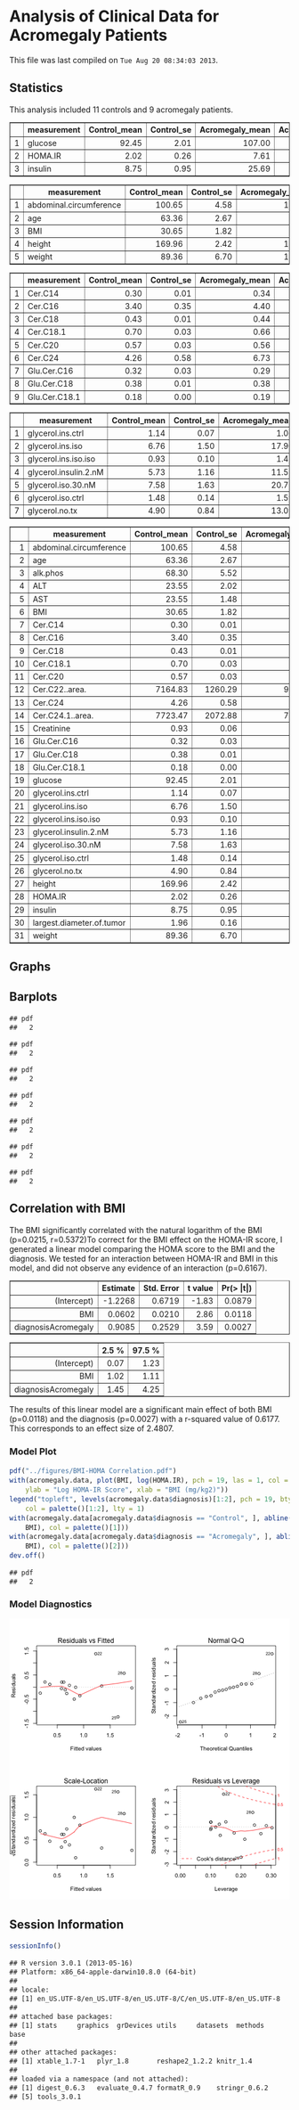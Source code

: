 Analysis of Clinical Data for Acromegaly Patients
=============================================================

This file was last compiled on ``Tue Aug 20 08:34:03 2013``.

Statistics
-------------




This analysis included 11 controls and 9 acromegaly patients.




<!-- html table generated in R 3.0.1 by xtable 1.7-1 package -->
<!-- Tue Aug 20 08:34:04 2013 -->
<TABLE border=1>
<TR> <TH>  </TH> <TH> measurement </TH> <TH> Control_mean </TH> <TH> Control_se </TH> <TH> Acromegaly_mean </TH> <TH> Acromegaly_se </TH> <TH> pval </TH> <TH> padj </TH>  </TR>
  <TR> <TD align="right"> 1 </TD> <TD> glucose </TD> <TD align="right"> 92.45 </TD> <TD align="right"> 2.01 </TD> <TD align="right"> 107.00 </TD> <TD align="right"> 5.35 </TD> <TD align="right"> 0.03 </TD> <TD align="right"> 0.09 </TD> </TR>
  <TR> <TD align="right"> 2 </TD> <TD> HOMA.IR </TD> <TD align="right"> 2.02 </TD> <TD align="right"> 0.26 </TD> <TD align="right"> 7.61 </TD> <TD align="right"> 3.09 </TD> <TD align="right"> 0.11 </TD> <TD align="right"> 0.11 </TD> </TR>
  <TR> <TD align="right"> 3 </TD> <TD> insulin </TD> <TD align="right"> 8.75 </TD> <TD align="right"> 0.95 </TD> <TD align="right"> 25.69 </TD> <TD align="right"> 8.73 </TD> <TD align="right"> 0.09 </TD> <TD align="right"> 0.11 </TD> </TR>
   </TABLE>
<!-- html table generated in R 3.0.1 by xtable 1.7-1 package -->
<!-- Tue Aug 20 08:34:04 2013 -->
<TABLE border=1>
<TR> <TH>  </TH> <TH> measurement </TH> <TH> Control_mean </TH> <TH> Control_se </TH> <TH> Acromegaly_mean </TH> <TH> Acromegaly_se </TH> <TH> pval </TH> <TH> padj </TH>  </TR>
  <TR> <TD align="right"> 1 </TD> <TD> abdominal.circumference </TD> <TD align="right"> 100.65 </TD> <TD align="right"> 4.58 </TD> <TD align="right"> 104.89 </TD> <TD align="right"> 6.29 </TD> <TD align="right"> 0.59 </TD> <TD align="right"> 0.70 </TD> </TR>
  <TR> <TD align="right"> 2 </TD> <TD> age </TD> <TD align="right"> 63.36 </TD> <TD align="right"> 2.67 </TD> <TD align="right"> 48.33 </TD> <TD align="right"> 4.86 </TD> <TD align="right"> 0.02 </TD> <TD align="right"> 0.09 </TD> </TR>
  <TR> <TD align="right"> 3 </TD> <TD> BMI </TD> <TD align="right"> 30.65 </TD> <TD align="right"> 1.82 </TD> <TD align="right"> 31.75 </TD> <TD align="right"> 2.12 </TD> <TD align="right"> 0.70 </TD> <TD align="right"> 0.70 </TD> </TR>
  <TR> <TD align="right"> 4 </TD> <TD> height </TD> <TD align="right"> 169.96 </TD> <TD align="right"> 2.42 </TD> <TD align="right"> 180.11 </TD> <TD align="right"> 4.00 </TD> <TD align="right"> 0.05 </TD> <TD align="right"> 0.12 </TD> </TR>
  <TR> <TD align="right"> 5 </TD> <TD> weight </TD> <TD align="right"> 89.36 </TD> <TD align="right"> 6.70 </TD> <TD align="right"> 103.89 </TD> <TD align="right"> 9.28 </TD> <TD align="right"> 0.22 </TD> <TD align="right"> 0.37 </TD> </TR>
   </TABLE>
<!-- html table generated in R 3.0.1 by xtable 1.7-1 package -->
<!-- Tue Aug 20 08:34:04 2013 -->
<TABLE border=1>
<TR> <TH>  </TH> <TH> measurement </TH> <TH> Control_mean </TH> <TH> Control_se </TH> <TH> Acromegaly_mean </TH> <TH> Acromegaly_se </TH> <TH> pval </TH> <TH> padj </TH>  </TR>
  <TR> <TD align="right"> 1 </TD> <TD> Cer.C14 </TD> <TD align="right"> 0.30 </TD> <TD align="right"> 0.01 </TD> <TD align="right"> 0.34 </TD> <TD align="right"> 0.02 </TD> <TD align="right"> 0.13 </TD> <TD align="right"> 0.40 </TD> </TR>
  <TR> <TD align="right"> 2 </TD> <TD> Cer.C16 </TD> <TD align="right"> 3.40 </TD> <TD align="right"> 0.35 </TD> <TD align="right"> 4.40 </TD> <TD align="right"> 0.28 </TD> <TD align="right"> 0.04 </TD> <TD align="right"> 0.29 </TD> </TR>
  <TR> <TD align="right"> 3 </TD> <TD> Cer.C18 </TD> <TD align="right"> 0.43 </TD> <TD align="right"> 0.01 </TD> <TD align="right"> 0.44 </TD> <TD align="right"> 0.05 </TD> <TD align="right"> 0.87 </TD> <TD align="right"> 0.93 </TD> </TR>
  <TR> <TD align="right"> 4 </TD> <TD> Cer.C18.1 </TD> <TD align="right"> 0.70 </TD> <TD align="right"> 0.03 </TD> <TD align="right"> 0.66 </TD> <TD align="right"> 0.05 </TD> <TD align="right"> 0.53 </TD> <TD align="right"> 0.91 </TD> </TR>
  <TR> <TD align="right"> 5 </TD> <TD> Cer.C20 </TD> <TD align="right"> 0.57 </TD> <TD align="right"> 0.03 </TD> <TD align="right"> 0.56 </TD> <TD align="right"> 0.03 </TD> <TD align="right"> 0.75 </TD> <TD align="right"> 0.93 </TD> </TR>
  <TR> <TD align="right"> 6 </TD> <TD> Cer.C24 </TD> <TD align="right"> 4.26 </TD> <TD align="right"> 0.58 </TD> <TD align="right"> 6.73 </TD> <TD align="right"> 1.04 </TD> <TD align="right"> 0.06 </TD> <TD align="right"> 0.29 </TD> </TR>
  <TR> <TD align="right"> 7 </TD> <TD> Glu.Cer.C16 </TD> <TD align="right"> 0.32 </TD> <TD align="right"> 0.03 </TD> <TD align="right"> 0.29 </TD> <TD align="right"> 0.05 </TD> <TD align="right"> 0.61 </TD> <TD align="right"> 0.91 </TD> </TR>
  <TR> <TD align="right"> 8 </TD> <TD> Glu.Cer.C18 </TD> <TD align="right"> 0.38 </TD> <TD align="right"> 0.01 </TD> <TD align="right"> 0.38 </TD> <TD align="right"> 0.03 </TD> <TD align="right"> 0.93 </TD> <TD align="right"> 0.93 </TD> </TR>
  <TR> <TD align="right"> 9 </TD> <TD> Glu.Cer.C18.1 </TD> <TD align="right"> 0.18 </TD> <TD align="right"> 0.00 </TD> <TD align="right"> 0.19 </TD> <TD align="right"> 0.01 </TD> <TD align="right"> 0.34 </TD> <TD align="right"> 0.77 </TD> </TR>
   </TABLE>
<!-- html table generated in R 3.0.1 by xtable 1.7-1 package -->
<!-- Tue Aug 20 08:34:04 2013 -->
<TABLE border=1>
<TR> <TH>  </TH> <TH> measurement </TH> <TH> Control_mean </TH> <TH> Control_se </TH> <TH> Acromegaly_mean </TH> <TH> Acromegaly_se </TH> <TH> pval </TH> <TH> padj </TH>  </TR>
  <TR> <TD align="right"> 1 </TD> <TD> glycerol.ins.ctrl </TD> <TD align="right"> 1.14 </TD> <TD align="right"> 0.07 </TD> <TD align="right"> 1.06 </TD> <TD align="right"> 0.14 </TD> <TD align="right"> 0.65 </TD> <TD align="right"> 0.76 </TD> </TR>
  <TR> <TD align="right"> 2 </TD> <TD> glycerol.ins.iso </TD> <TD align="right"> 6.76 </TD> <TD align="right"> 1.50 </TD> <TD align="right"> 17.90 </TD> <TD align="right"> 6.20 </TD> <TD align="right"> 0.13 </TD> <TD align="right"> 0.25 </TD> </TR>
  <TR> <TD align="right"> 3 </TD> <TD> glycerol.ins.iso.iso </TD> <TD align="right"> 0.93 </TD> <TD align="right"> 0.10 </TD> <TD align="right"> 1.47 </TD> <TD align="right"> 0.61 </TD> <TD align="right"> 0.42 </TD> <TD align="right"> 0.59 </TD> </TR>
  <TR> <TD align="right"> 4 </TD> <TD> glycerol.insulin.2.nM </TD> <TD align="right"> 5.73 </TD> <TD align="right"> 1.16 </TD> <TD align="right"> 11.51 </TD> <TD align="right"> 2.55 </TD> <TD align="right"> 0.08 </TD> <TD align="right"> 0.25 </TD> </TR>
  <TR> <TD align="right"> 5 </TD> <TD> glycerol.iso.30.nM </TD> <TD align="right"> 7.58 </TD> <TD align="right"> 1.63 </TD> <TD align="right"> 20.72 </TD> <TD align="right"> 7.50 </TD> <TD align="right"> 0.14 </TD> <TD align="right"> 0.25 </TD> </TR>
  <TR> <TD align="right"> 6 </TD> <TD> glycerol.iso.ctrl </TD> <TD align="right"> 1.48 </TD> <TD align="right"> 0.14 </TD> <TD align="right"> 1.59 </TD> <TD align="right"> 0.49 </TD> <TD align="right"> 0.83 </TD> <TD align="right"> 0.83 </TD> </TR>
  <TR> <TD align="right"> 7 </TD> <TD> glycerol.no.tx </TD> <TD align="right"> 4.90 </TD> <TD align="right"> 0.84 </TD> <TD align="right"> 13.09 </TD> <TD align="right"> 4.16 </TD> <TD align="right"> 0.11 </TD> <TD align="right"> 0.25 </TD> </TR>
   </TABLE>
<!-- html table generated in R 3.0.1 by xtable 1.7-1 package -->
<!-- Tue Aug 20 08:34:04 2013 -->
<TABLE border=1>
<TR> <TH>  </TH> <TH> measurement </TH> <TH> Control_mean </TH> <TH> Control_se </TH> <TH> Acromegaly_mean </TH> <TH> Acromegaly_se </TH> <TH> pval </TH> <TH> padj </TH>  </TR>
  <TR> <TD align="right"> 1 </TD> <TD> abdominal.circumference </TD> <TD align="right"> 100.65 </TD> <TD align="right"> 4.58 </TD> <TD align="right"> 104.89 </TD> <TD align="right"> 6.29 </TD> <TD align="right"> 0.59 </TD> <TD align="right"> 0.81 </TD> </TR>
  <TR> <TD align="right"> 2 </TD> <TD> age </TD> <TD align="right"> 63.36 </TD> <TD align="right"> 2.67 </TD> <TD align="right"> 48.33 </TD> <TD align="right"> 4.86 </TD> <TD align="right"> 0.02 </TD> <TD align="right"> 0.30 </TD> </TR>
  <TR> <TD align="right"> 3 </TD> <TD> alk.phos </TD> <TD align="right"> 68.30 </TD> <TD align="right"> 5.52 </TD> <TD align="right"> 95.78 </TD> <TD align="right"> 9.43 </TD> <TD align="right"> 0.03 </TD> <TD align="right"> 0.30 </TD> </TR>
  <TR> <TD align="right"> 4 </TD> <TD> ALT </TD> <TD align="right"> 23.55 </TD> <TD align="right"> 2.02 </TD> <TD align="right"> 25.22 </TD> <TD align="right"> 2.94 </TD> <TD align="right"> 0.64 </TD> <TD align="right"> 0.81 </TD> </TR>
  <TR> <TD align="right"> 5 </TD> <TD> AST </TD> <TD align="right"> 23.55 </TD> <TD align="right"> 1.48 </TD> <TD align="right"> 22.11 </TD> <TD align="right"> 2.49 </TD> <TD align="right"> 0.63 </TD> <TD align="right"> 0.81 </TD> </TR>
  <TR> <TD align="right"> 6 </TD> <TD> BMI </TD> <TD align="right"> 30.65 </TD> <TD align="right"> 1.82 </TD> <TD align="right"> 31.75 </TD> <TD align="right"> 2.12 </TD> <TD align="right"> 0.70 </TD> <TD align="right"> 0.83 </TD> </TR>
  <TR> <TD align="right"> 7 </TD> <TD> Cer.C14 </TD> <TD align="right"> 0.30 </TD> <TD align="right"> 0.01 </TD> <TD align="right"> 0.34 </TD> <TD align="right"> 0.02 </TD> <TD align="right"> 0.13 </TD> <TD align="right"> 0.34 </TD> </TR>
  <TR> <TD align="right"> 8 </TD> <TD> Cer.C16 </TD> <TD align="right"> 3.40 </TD> <TD align="right"> 0.35 </TD> <TD align="right"> 4.40 </TD> <TD align="right"> 0.28 </TD> <TD align="right"> 0.04 </TD> <TD align="right"> 0.30 </TD> </TR>
  <TR> <TD align="right"> 9 </TD> <TD> Cer.C18 </TD> <TD align="right"> 0.43 </TD> <TD align="right"> 0.01 </TD> <TD align="right"> 0.44 </TD> <TD align="right"> 0.05 </TD> <TD align="right"> 0.87 </TD> <TD align="right"> 0.93 </TD> </TR>
  <TR> <TD align="right"> 10 </TD> <TD> Cer.C18.1 </TD> <TD align="right"> 0.70 </TD> <TD align="right"> 0.03 </TD> <TD align="right"> 0.66 </TD> <TD align="right"> 0.05 </TD> <TD align="right"> 0.53 </TD> <TD align="right"> 0.81 </TD> </TR>
  <TR> <TD align="right"> 11 </TD> <TD> Cer.C20 </TD> <TD align="right"> 0.57 </TD> <TD align="right"> 0.03 </TD> <TD align="right"> 0.56 </TD> <TD align="right"> 0.03 </TD> <TD align="right"> 0.75 </TD> <TD align="right"> 0.86 </TD> </TR>
  <TR> <TD align="right"> 12 </TD> <TD> Cer.C22..area. </TD> <TD align="right"> 7164.83 </TD> <TD align="right"> 1260.29 </TD> <TD align="right"> 9530.38 </TD> <TD align="right"> 3147.29 </TD> <TD align="right"> 0.51 </TD> <TD align="right"> 0.81 </TD> </TR>
  <TR> <TD align="right"> 13 </TD> <TD> Cer.C24 </TD> <TD align="right"> 4.26 </TD> <TD align="right"> 0.58 </TD> <TD align="right"> 6.73 </TD> <TD align="right"> 1.04 </TD> <TD align="right"> 0.06 </TD> <TD align="right"> 0.33 </TD> </TR>
  <TR> <TD align="right"> 14 </TD> <TD> Cer.C24.1..area. </TD> <TD align="right"> 7723.47 </TD> <TD align="right"> 2072.88 </TD> <TD align="right"> 7319.05 </TD> <TD align="right"> 2454.82 </TD> <TD align="right"> 0.90 </TD> <TD align="right"> 0.93 </TD> </TR>
  <TR> <TD align="right"> 15 </TD> <TD> Creatinine </TD> <TD align="right"> 0.93 </TD> <TD align="right"> 0.06 </TD> <TD align="right"> 0.82 </TD> <TD align="right"> 0.06 </TD> <TD align="right"> 0.24 </TD> <TD align="right"> 0.49 </TD> </TR>
  <TR> <TD align="right"> 16 </TD> <TD> Glu.Cer.C16 </TD> <TD align="right"> 0.32 </TD> <TD align="right"> 0.03 </TD> <TD align="right"> 0.29 </TD> <TD align="right"> 0.05 </TD> <TD align="right"> 0.61 </TD> <TD align="right"> 0.81 </TD> </TR>
  <TR> <TD align="right"> 17 </TD> <TD> Glu.Cer.C18 </TD> <TD align="right"> 0.38 </TD> <TD align="right"> 0.01 </TD> <TD align="right"> 0.38 </TD> <TD align="right"> 0.03 </TD> <TD align="right"> 0.93 </TD> <TD align="right"> 0.93 </TD> </TR>
  <TR> <TD align="right"> 18 </TD> <TD> Glu.Cer.C18.1 </TD> <TD align="right"> 0.18 </TD> <TD align="right"> 0.00 </TD> <TD align="right"> 0.19 </TD> <TD align="right"> 0.01 </TD> <TD align="right"> 0.34 </TD> <TD align="right"> 0.66 </TD> </TR>
  <TR> <TD align="right"> 19 </TD> <TD> glucose </TD> <TD align="right"> 92.45 </TD> <TD align="right"> 2.01 </TD> <TD align="right"> 107.00 </TD> <TD align="right"> 5.35 </TD> <TD align="right"> 0.03 </TD> <TD align="right"> 0.30 </TD> </TR>
  <TR> <TD align="right"> 20 </TD> <TD> glycerol.ins.ctrl </TD> <TD align="right"> 1.14 </TD> <TD align="right"> 0.07 </TD> <TD align="right"> 1.06 </TD> <TD align="right"> 0.14 </TD> <TD align="right"> 0.65 </TD> <TD align="right"> 0.81 </TD> </TR>
  <TR> <TD align="right"> 21 </TD> <TD> glycerol.ins.iso </TD> <TD align="right"> 6.76 </TD> <TD align="right"> 1.50 </TD> <TD align="right"> 17.90 </TD> <TD align="right"> 6.20 </TD> <TD align="right"> 0.13 </TD> <TD align="right"> 0.34 </TD> </TR>
  <TR> <TD align="right"> 22 </TD> <TD> glycerol.ins.iso.iso </TD> <TD align="right"> 0.93 </TD> <TD align="right"> 0.10 </TD> <TD align="right"> 1.47 </TD> <TD align="right"> 0.61 </TD> <TD align="right"> 0.42 </TD> <TD align="right"> 0.73 </TD> </TR>
  <TR> <TD align="right"> 23 </TD> <TD> glycerol.insulin.2.nM </TD> <TD align="right"> 5.73 </TD> <TD align="right"> 1.16 </TD> <TD align="right"> 11.51 </TD> <TD align="right"> 2.55 </TD> <TD align="right"> 0.08 </TD> <TD align="right"> 0.34 </TD> </TR>
  <TR> <TD align="right"> 24 </TD> <TD> glycerol.iso.30.nM </TD> <TD align="right"> 7.58 </TD> <TD align="right"> 1.63 </TD> <TD align="right"> 20.72 </TD> <TD align="right"> 7.50 </TD> <TD align="right"> 0.14 </TD> <TD align="right"> 0.34 </TD> </TR>
  <TR> <TD align="right"> 25 </TD> <TD> glycerol.iso.ctrl </TD> <TD align="right"> 1.48 </TD> <TD align="right"> 0.14 </TD> <TD align="right"> 1.59 </TD> <TD align="right"> 0.49 </TD> <TD align="right"> 0.83 </TD> <TD align="right"> 0.91 </TD> </TR>
  <TR> <TD align="right"> 26 </TD> <TD> glycerol.no.tx </TD> <TD align="right"> 4.90 </TD> <TD align="right"> 0.84 </TD> <TD align="right"> 13.09 </TD> <TD align="right"> 4.16 </TD> <TD align="right"> 0.11 </TD> <TD align="right"> 0.34 </TD> </TR>
  <TR> <TD align="right"> 27 </TD> <TD> height </TD> <TD align="right"> 169.96 </TD> <TD align="right"> 2.42 </TD> <TD align="right"> 180.11 </TD> <TD align="right"> 4.00 </TD> <TD align="right"> 0.05 </TD> <TD align="right"> 0.30 </TD> </TR>
  <TR> <TD align="right"> 28 </TD> <TD> HOMA.IR </TD> <TD align="right"> 2.02 </TD> <TD align="right"> 0.26 </TD> <TD align="right"> 7.61 </TD> <TD align="right"> 3.09 </TD> <TD align="right"> 0.11 </TD> <TD align="right"> 0.34 </TD> </TR>
  <TR> <TD align="right"> 29 </TD> <TD> insulin </TD> <TD align="right"> 8.75 </TD> <TD align="right"> 0.95 </TD> <TD align="right"> 25.69 </TD> <TD align="right"> 8.73 </TD> <TD align="right"> 0.09 </TD> <TD align="right"> 0.34 </TD> </TR>
  <TR> <TD align="right"> 30 </TD> <TD> largest.diameter.of.tumor </TD> <TD align="right"> 1.96 </TD> <TD align="right"> 0.16 </TD> <TD align="right"> 1.66 </TD> <TD align="right"> 0.30 </TD> <TD align="right"> 0.40 </TD> <TD align="right"> 0.73 </TD> </TR>
  <TR> <TD align="right"> 31 </TD> <TD> weight </TD> <TD align="right"> 89.36 </TD> <TD align="right"> 6.70 </TD> <TD align="right"> 103.89 </TD> <TD align="right"> 9.28 </TD> <TD align="right"> 0.22 </TD> <TD align="right"> 0.49 </TD> </TR>
   </TABLE>


Graphs
------

## Barplots

```
## pdf 
##   2
```

```
## pdf 
##   2
```

```
## pdf 
##   2
```

```
## pdf 
##   2
```

```
## pdf 
##   2
```

```
## pdf 
##   2
```

```
## pdf 
##   2
```


Correlation with BMI
-----------------------




The BMI significantly correlated with the natural logarithm of the BMI (p=0.0215, r=0.5372)To correct for the BMI effect on the HOMA-IR score, I generated a linear model comparing the HOMA score to the BMI and the diagnosis.  We tested for an interaction between HOMA-IR and BMI in this model, and did not observe any evidence of an interaction (p=0.6167).

<!-- html table generated in R 3.0.1 by xtable 1.7-1 package -->
<!-- Tue Aug 20 08:34:04 2013 -->
<TABLE border=1>
<TR> <TH>  </TH> <TH> Estimate </TH> <TH> Std. Error </TH> <TH> t value </TH> <TH> Pr(&gt |t|) </TH>  </TR>
  <TR> <TD align="right"> (Intercept) </TD> <TD align="right"> -1.2268 </TD> <TD align="right"> 0.6719 </TD> <TD align="right"> -1.83 </TD> <TD align="right"> 0.0879 </TD> </TR>
  <TR> <TD align="right"> BMI </TD> <TD align="right"> 0.0602 </TD> <TD align="right"> 0.0210 </TD> <TD align="right"> 2.86 </TD> <TD align="right"> 0.0118 </TD> </TR>
  <TR> <TD align="right"> diagnosisAcromegaly </TD> <TD align="right"> 0.9085 </TD> <TD align="right"> 0.2529 </TD> <TD align="right"> 3.59 </TD> <TD align="right"> 0.0027 </TD> </TR>
   </TABLE>
<!-- html table generated in R 3.0.1 by xtable 1.7-1 package -->
<!-- Tue Aug 20 08:34:04 2013 -->
<TABLE border=1>
<TR> <TH>  </TH> <TH> 2.5 % </TH> <TH> 97.5 % </TH>  </TR>
  <TR> <TD align="right"> (Intercept) </TD> <TD align="right"> 0.07 </TD> <TD align="right"> 1.23 </TD> </TR>
  <TR> <TD align="right"> BMI </TD> <TD align="right"> 1.02 </TD> <TD align="right"> 1.11 </TD> </TR>
  <TR> <TD align="right"> diagnosisAcromegaly </TD> <TD align="right"> 1.45 </TD> <TD align="right"> 4.25 </TD> </TR>
   </TABLE>


The results of this linear model are a significant main effect of both BMI (p=0.0118) and the diagnosis (p=0.0027) with a r-squared value of 0.6177.  This corresponds to an effect size of 2.4807.

### Model Plot


```r
pdf("../figures/BMI-HOMA Correlation.pdf")
with(acromegaly.data, plot(BMI, log(HOMA.IR), pch = 19, las = 1, col = diagnosis, 
    ylab = "Log HOMA-IR Score", xlab = "BMI (mg/kg2)"))
legend("topleft", levels(acromegaly.data$diagnosis)[1:2], pch = 19, bty = "n", 
    col = palette()[1:2], lty = 1)
with(acromegaly.data[acromegaly.data$diagnosis == "Control", ], abline(lm(log(HOMA.IR) ~ 
    BMI), col = palette()[1]))
with(acromegaly.data[acromegaly.data$diagnosis == "Acromegaly", ], abline(lm(log(HOMA.IR) ~ 
    BMI), col = palette()[2]))
dev.off()
```

```
## pdf 
##   2
```

### Model Diagnostics
![plot of chunk model-diagnostic-plots](figure/model-diagnostic-plots.png) 

Session Information
-------------------

```r
sessionInfo()
```

```
## R version 3.0.1 (2013-05-16)
## Platform: x86_64-apple-darwin10.8.0 (64-bit)
## 
## locale:
## [1] en_US.UTF-8/en_US.UTF-8/en_US.UTF-8/C/en_US.UTF-8/en_US.UTF-8
## 
## attached base packages:
## [1] stats     graphics  grDevices utils     datasets  methods   base     
## 
## other attached packages:
## [1] xtable_1.7-1   plyr_1.8       reshape2_1.2.2 knitr_1.4     
## 
## loaded via a namespace (and not attached):
## [1] digest_0.6.3   evaluate_0.4.7 formatR_0.9    stringr_0.6.2 
## [5] tools_3.0.1
```

